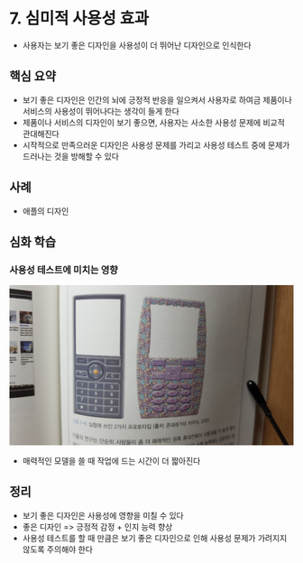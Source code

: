 # 7. 심미적 사용성 효과

- 사용자는 보기 좋은 디자인을 사용성이 더 뛰어난 디자인으로 인식한다

## 핵심 요약

- 보기 좋은 디자인은 인간의 뇌에 긍정적 반응을 일으켜서 사용자로 하여금 제품이나 서비스의 사용성이 뛰어나다는 생각이 들게 한다
- 제품이나 서비스의 디자인이 보기 좋으면, 사용자는 사소한 사용성 문제에 비교적 관대해진다
- 시작적으로 만족으러운 디자인은 사용성 문제를 가리고 사용성 테스트 중에 문제가 드러나는 것을 방해할 수 있다

## 사례

- 애플의 디자인

## 심화 학습

### 사용성 테스트에 미치는 영향

![그림7-6](./images/%EA%B7%B8%EB%A6%BC7-6.jpeg)

- 매력적인 모델을 쓸 때 작업에 드는 시간이 더 짧아진다

## 정리

- 보기 좋은 디자인은 사용성에 영향을 미칠 수 있다
- 좋은 디자인 => 긍정적 감정 + 인지 능력 향상
- 사용성 테스트를 할 때 만큼은 보기 좋은 디자인으로 인해 사용성 문제가 가려지지 않도록 주의해야 한다
